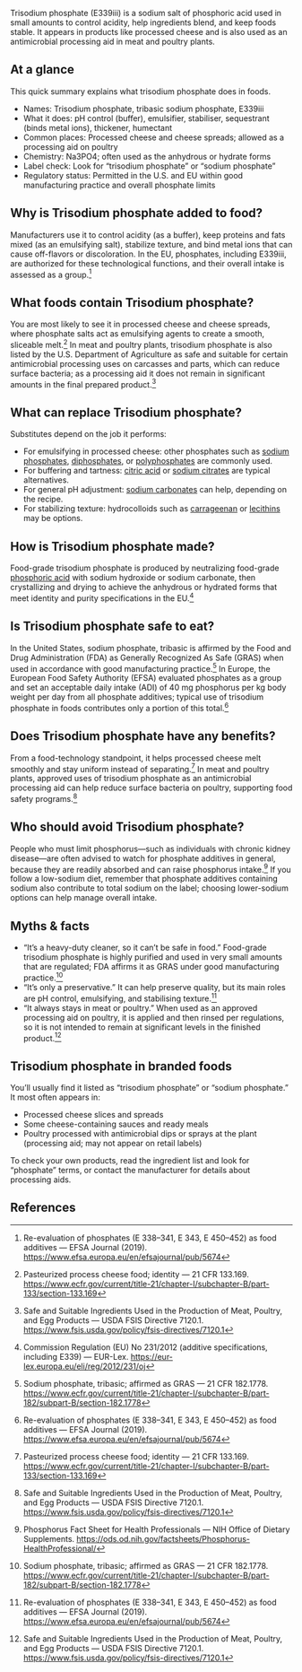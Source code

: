 Trisodium phosphate (E339iii) is a sodium salt of phosphoric acid used in small amounts to control acidity, help ingredients blend, and keep foods stable. It appears in products like processed cheese and is also used as an antimicrobial processing aid in meat and poultry plants.

<!--more-->

## At a glance
This quick summary explains what trisodium phosphate does in foods.

- Names: Trisodium phosphate, tribasic sodium phosphate, E339iii
- What it does: pH control (buffer), emulsifier, stabiliser, sequestrant (binds metal ions), thickener, humectant
- Common places: Processed cheese and cheese spreads; allowed as a processing aid on poultry
- Chemistry: Na3PO4; often used as the anhydrous or hydrate forms
- Label check: Look for “trisodium phosphate” or “sodium phosphate”
- Regulatory status: Permitted in the U.S. and EU within good manufacturing practice and overall phosphate limits

## Why is Trisodium phosphate added to food?
Manufacturers use it to control acidity (as a buffer), keep proteins and fats mixed (as an emulsifying salt), stabilize texture, and bind metal ions that can cause off-flavors or discoloration. In the EU, phosphates, including E339iii, are authorized for these technological functions, and their overall intake is assessed as a group.[^1]

## What foods contain Trisodium phosphate?
You are most likely to see it in processed cheese and cheese spreads, where phosphate salts act as emulsifying agents to create a smooth, sliceable melt.[^2] In meat and poultry plants, trisodium phosphate is also listed by the U.S. Department of Agriculture as safe and suitable for certain antimicrobial processing uses on carcasses and parts, which can reduce surface bacteria; as a processing aid it does not remain in significant amounts in the final prepared product.[^3]

## What can replace Trisodium phosphate?
Substitutes depend on the job it performs:
- For emulsifying in processed cheese: other phosphates such as [sodium phosphates](/e339-sodium-phosphates), [diphosphates](/e450-diphosphates), or [polyphosphates](/e452-polyphosphates) are commonly used.
- For buffering and tartness: [citric acid](/e330-citric-acid) or [sodium citrates](/e331-sodium-citrates) are typical alternatives.
- For general pH adjustment: [sodium carbonates](/e500-sodium-carbonates) can help, depending on the recipe.
- For stabilizing texture: hydrocolloids such as [carrageenan](/e407-carrageenan) or [lecithins](/e322-lecithins) may be options.

## How is Trisodium phosphate made?
Food-grade trisodium phosphate is produced by neutralizing food-grade [phosphoric acid](/e338-phosphoric-acid) with sodium hydroxide or sodium carbonate, then crystallizing and drying to achieve the anhydrous or hydrated forms that meet identity and purity specifications in the EU.[^4]

## Is Trisodium phosphate safe to eat?
In the United States, sodium phosphate, tribasic is affirmed by the Food and Drug Administration (FDA) as Generally Recognized As Safe (GRAS) when used in accordance with good manufacturing practice.[^5] In Europe, the European Food Safety Authority (EFSA) evaluated phosphates as a group and set an acceptable daily intake (ADI) of 40 mg phosphorus per kg body weight per day from all phosphate additives; typical use of trisodium phosphate in foods contributes only a portion of this total.[^1]

## Does Trisodium phosphate have any benefits?
From a food-technology standpoint, it helps processed cheese melt smoothly and stay uniform instead of separating.[^2] In meat and poultry plants, approved uses of trisodium phosphate as an antimicrobial processing aid can help reduce surface bacteria on poultry, supporting food safety programs.[^3]

## Who should avoid Trisodium phosphate?
People who must limit phosphorus—such as individuals with chronic kidney disease—are often advised to watch for phosphate additives in general, because they are readily absorbed and can raise phosphorus intake.[^6] If you follow a low-sodium diet, remember that phosphate additives containing sodium also contribute to total sodium on the label; choosing lower-sodium options can help manage overall intake.

## Myths & facts
- “It’s a heavy-duty cleaner, so it can’t be safe in food.” Food-grade trisodium phosphate is highly purified and used in very small amounts that are regulated; FDA affirms it as GRAS under good manufacturing practice.[^5]
- “It’s only a preservative.” It can help preserve quality, but its main roles are pH control, emulsifying, and stabilising texture.[^1]
- “It always stays in meat or poultry.” When used as an approved processing aid on poultry, it is applied and then rinsed per regulations, so it is not intended to remain at significant levels in the finished product.[^3]

## Trisodium phosphate in branded foods
You’ll usually find it listed as “trisodium phosphate” or “sodium phosphate.” It most often appears in:
- Processed cheese slices and spreads
- Some cheese-containing sauces and ready meals
- Poultry processed with antimicrobial dips or sprays at the plant (processing aid; may not appear on retail labels)

To check your own products, read the ingredient list and look for “phosphate” terms, or contact the manufacturer for details about processing aids.

## References
[^1]: Re-evaluation of phosphates (E 338–341, E 343, E 450–452) as food additives — EFSA Journal (2019). https://www.efsa.europa.eu/en/efsajournal/pub/5674
[^2]: Pasteurized process cheese food; identity — 21 CFR 133.169. https://www.ecfr.gov/current/title-21/chapter-I/subchapter-B/part-133/section-133.169
[^3]: Safe and Suitable Ingredients Used in the Production of Meat, Poultry, and Egg Products — USDA FSIS Directive 7120.1. https://www.fsis.usda.gov/policy/fsis-directives/7120.1
[^4]: Commission Regulation (EU) No 231/2012 (additive specifications, including E339) — EUR-Lex. https://eur-lex.europa.eu/eli/reg/2012/231/oj
[^5]: Sodium phosphate, tribasic; affirmed as GRAS — 21 CFR 182.1778. https://www.ecfr.gov/current/title-21/chapter-I/subchapter-B/part-182/subpart-B/section-182.1778
[^6]: Phosphorus Fact Sheet for Health Professionals — NIH Office of Dietary Supplements. https://ods.od.nih.gov/factsheets/Phosphorus-HealthProfessional/
